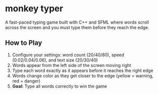 # monkey typer

A fast-paced typing game built with C++ and SFML where words scroll across the screen and you must type them before they reach the edge.

## How to Play

1. Configure your settings: word count (20/40/80), speed (0.02/0.04/0.06), and text size (20/30/40)
2. Words appear from the left side of the screen moving right
3. Type each word exactly as it appears before it reaches the right edge
4. Words change color as they get closer to the edge (yellow = warning, red = danger)
5. **Goal:** Type all words correctly to win the game